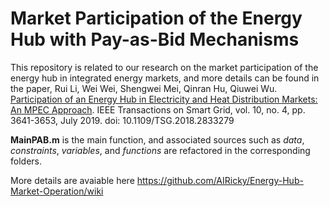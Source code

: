 # Market Participation of the Energy Hub with Pay-as-Bid Mechanisms

This repository is related to our research on the market participation of the energy hub in integrated energy markets, and more details can be found in the paper, Rui Li, Wei Wei, Shengwei Mei, Qinran Hu, Qiuwei Wu. [Participation of an Energy Hub in Electricity and Heat Distribution Markets: An MPEC Approach](https://ieeexplore.ieee.org/document/8354834/). IEEE Transactions on Smart Grid, vol. 10, no. 4, pp. 3641-3653, July 2019. doi: 10.1109/TSG.2018.2833279


**MainPAB.m** is the main function, and associated sources such as *data*, *constraints*, *variables*, and *functions* are refactored in the corresponding folders.


More details are avaiable here https://github.com/AIRicky/Energy-Hub-Market-Operation/wiki
